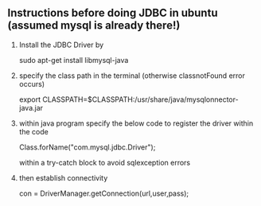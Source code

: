 ## Instructions before doing JDBC in ubuntu (assumed mysql is already there!)

1. Install the JDBC Driver by

   sudo apt-get install libmysql-java

2. specify the class path in the terminal (otherwise classnotFound error occurs)

   export CLASSPATH=$CLASSPATH:/usr/share/java/mysqlonnector-java.jar
   
3. within java program specify the below code to register the driver within the code

   Class.forName("com.mysql.jdbc.Driver");  
   
   within a try-catch block to avoid sqlexception errors 
   
4. then establish connectivity

   con = DriverManager.getConnection(url,user,pass); 

